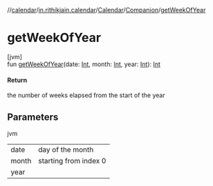 //[calendar](../../../../index.md)/[in.rithikjain.calendar](../../index.md)/[Calendar](../index.md)/[Companion](index.md)/[getWeekOfYear](get-week-of-year.md)

# getWeekOfYear

[jvm]\
fun [getWeekOfYear](get-week-of-year.md)(date: [Int](https://kotlinlang.org/api/latest/jvm/stdlib/kotlin/-int/index.html), month: [Int](https://kotlinlang.org/api/latest/jvm/stdlib/kotlin/-int/index.html), year: [Int](https://kotlinlang.org/api/latest/jvm/stdlib/kotlin/-int/index.html)): [Int](https://kotlinlang.org/api/latest/jvm/stdlib/kotlin/-int/index.html)

#### Return

the number of weeks elapsed from the start of the year

## Parameters

jvm

| | |
|---|---|
| date | day of the month |
| month | starting from index 0 |
| year |  |
